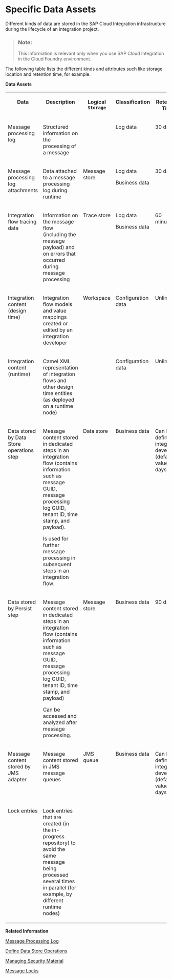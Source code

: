 <!-- loio0e4e511016754da4bea756df94172a87 -->

# Specific Data Assets

Different kinds of data are stored in the SAP Cloud Integration infrastructure during the lifecycle of an integration project.

> ### Note:  
> This information is relevant only when you use SAP Cloud Integration in the Cloud Foundry environment.

The following table lists the different kinds and attributes such like storage location and retention time, for example.

**Data Assets**


<table>
<tr>
<th valign="top">

Data

</th>
<th valign="top">

Description

</th>
<th valign="top">

Logical `Storage` 

</th>
<th valign="top">

Classification

</th>
<th valign="top">

Retention Time

</th>
</tr>
<tr>
<td valign="top">

Message processing log

</td>
<td valign="top">

Structured information on the processing of a message

</td>
<td valign="top">



</td>
<td valign="top">

Log data

</td>
<td valign="top">

30 days

</td>
</tr>
<tr>
<td valign="top">

Message processing log attachments

</td>
<td valign="top">

Data attached to a message processing log during runtime

</td>
<td valign="top">

Message store

</td>
<td valign="top">

Log data

Business data

</td>
<td valign="top">

30 days

</td>
</tr>
<tr>
<td valign="top">

Integration flow tracing data

</td>
<td valign="top">

Information on the message flow \(including the message payload\) and on errors that occurred during message processing

</td>
<td valign="top">

Trace store

</td>
<td valign="top">

Log data

Business data

</td>
<td valign="top">

60 minutes

</td>
</tr>
<tr>
<td valign="top">

Integration content \(design time\)

</td>
<td valign="top">

Integration flow models and value mappings created or edited by an integration developer

</td>
<td valign="top">

Workspace

</td>
<td valign="top">

Configuration data

</td>
<td valign="top">

Unlimited

</td>
</tr>
<tr>
<td valign="top">

Integration content \(runtime\)

</td>
<td valign="top">

Camel XML representation of integration flows and other design time entities \(as deployed on a runtime node\)

</td>
<td valign="top">



</td>
<td valign="top">

Configuration data

</td>
<td valign="top">

Unlimited

</td>
</tr>
<tr>
<td valign="top">

Data stored by Data Store operations step

</td>
<td valign="top">

Message content stored in dedicated steps in an integration flow \(contains information such as message GUID, message processing log GUID, tenant ID, time stamp, and payload\).

Is used for further message processing in subsequent steps in an integration flow.

</td>
<td valign="top">

Data store

</td>
<td valign="top">

Business data

</td>
<td valign="top">

Can be defined by integration developer \(default value: 30 days\)

</td>
</tr>
<tr>
<td valign="top">

Data stored by Persist step

</td>
<td valign="top">

Message content stored in dedicated steps in an integration flow \(contains information such as message GUID, message processing log GUID, tenant ID, time stamp, and payload\)

Can be accessed and analyzed after message processing.

</td>
<td valign="top">

Message store

</td>
<td valign="top">

Business data

</td>
<td valign="top">

90 days

</td>
</tr>
<tr>
<td valign="top">

Message content stored by JMS adapter

</td>
<td valign="top">

Message content stored in JMS message queues

</td>
<td valign="top">

JMS queue

</td>
<td valign="top">

Business data

</td>
<td valign="top">

Can be defined by integration developer \(default value: 90 days\)

</td>
</tr>
<tr>
<td valign="top">

Lock entries

</td>
<td valign="top">

Lock entries that are created \(in the in-progress repository\) to avoid the same message being processed several times in parallel \(for example, by different runtime nodes\)

</td>
<td valign="top">



</td>
<td valign="top">



</td>
<td valign="top">



</td>
</tr>
</table>

**Related Information**  


[Message Processing Log](../Operations/message-processing-log-b32f8cd.md "The message processing log displays structured information of a message.")

 <?sap-ot O2O class="- topic/link " href="866b6a94a074487384a21377ec9f2eb2.xml" text="" desc="" xtrc="link:2" xtrf="file:/home/builder/src/dita-all/cvv1690968981196/loio3268cb35959d4b368fb49de861bfe8a1_en-US/src/content/localization/en-us/0e4e511016754da4bea756df94172a87.xml" ?> 

[Define Data Store Operations](../Development/define-data-store-operations-79f63a4.md "You can use the data store to temporarily store messages.")

 <?sap-ot O2O class="- topic/link " href="9247e59fd76c441592da5724dc890f65.xml" text="" desc="" xtrc="link:4" xtrf="file:/home/builder/src/dita-all/cvv1690968981196/loio3268cb35959d4b368fb49de861bfe8a1_en-US/src/content/localization/en-us/0e4e511016754da4bea756df94172a87.xml" ?> 

[Managing Security Material](../Operations/managing-security-material-b8ccb53.md "The Manage Security Material area provides an overview of security-related artifacts.")

[Message Locks](../Operations/message-locks-bce9ae0.md "This section allows you to display and manage lock entries that are created (in the in-progress repository) to avoid the same message being processed several times in parallel (for example, by different runtime nodes).")

